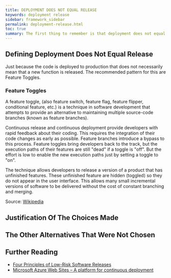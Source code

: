 ```yaml
---
title: DEPLOYMENT DOES NOT EQUAL RELEASE
keywords: deployment release
sidebar: framework_sidebar
permalink: deployment-release.html
toc: true
summary: The first thing to remember is that deployment does not equal release
---
```


## Defining Deployment Does Not Equal Release
Just because the code is deployed to production that does not necessarily mean that a new function is released. The recommended pattern for this are Feature Toggles.

### Feature Toggles
A feature toggle, (also feature switch, feature flag, feature flipper, conditional feature, etc.) is a technique in software development that attempts to provide an alternative to maintaining multiple source-code branches (known as feature branches).

Continuous release and continuous deployment provide developers with rapid feedback about their coding. This requires the integration of their code changes as early as possible. Feature branches introduce a bypass to this process. Feature toggles bring developers back to the track, but the execution paths of their features are still "dead" if a toggle is "off". But the effort is low to enable the new execution paths just by setting a toggle to "on".

The technique allows developers to release a version of a product that has unfinished features. These unfinished feature are hidden (toggled) so they do not appear in the user interface. This allows many small incremental versions of software to be delivered without the cost of constant branching and merging.

Source: [Wikipedia](https://en.wikipedia.org/wiki/Feature_toggle)

## Justification Of The Choices Made


## The Other Alternatives That Were Not Chosen


## Further Reading
* [Four Principles of Low-Risk Software Releases](http://www.informit.com/articles/article.aspx?p=1833567&seqNum=2)
* [Microsoft Azure Web Sites – A platform for continuous deployment](https://blogs.technet.microsoft.com/devops/2014/07/07/microsoft-azure-web-sites-a-platform-for-continuous-deployment/)
